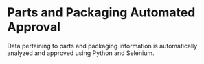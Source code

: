 # Parts and Packaging Automated Approval 
Data pertaining to parts and packaging information is automatically analyzed and approved using Python and Selenium.

